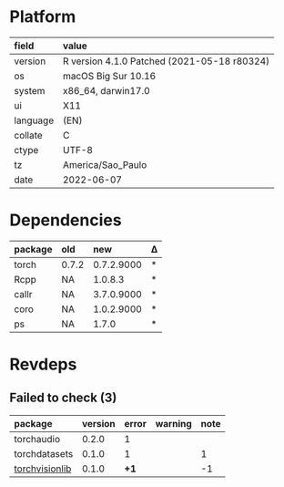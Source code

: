 # Platform

|field    |value                                       |
|:--------|:-------------------------------------------|
|version  |R version 4.1.0 Patched (2021-05-18 r80324) |
|os       |macOS Big Sur 10.16                         |
|system   |x86_64, darwin17.0                          |
|ui       |X11                                         |
|language |(EN)                                        |
|collate  |C                                           |
|ctype    |UTF-8                                       |
|tz       |America/Sao_Paulo                           |
|date     |2022-06-07                                  |

# Dependencies

|package |old   |new        |Δ  |
|:-------|:-----|:----------|:--|
|torch   |0.7.2 |0.7.2.9000 |*  |
|Rcpp    |NA    |1.0.8.3    |*  |
|callr   |NA    |3.7.0.9000 |*  |
|coro    |NA    |1.0.2.9000 |*  |
|ps      |NA    |1.7.0      |*  |

# Revdeps

## Failed to check (3)

|package                                      |version |error  |warning |note |
|:--------------------------------------------|:-------|:------|:-------|:----|
|torchaudio                                   |0.2.0   |1      |        |     |
|torchdatasets                                |0.1.0   |1      |        |1    |
|[torchvisionlib](failures.md#torchvisionlib) |0.1.0   |__+1__ |        |-1   |

